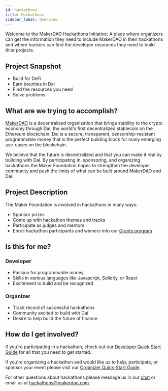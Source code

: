 ```yaml
---
id: hackathons
title: Hackathons
sidebar_label: Overview
---
```


Welcome to the MakerDAO Hackathons Initiative: A place where organizers can get the information they need to include MakerDAO in their hackathons and where hackers can find the developer resources they need to build thier projects.

## Project Snapshot

- Build for DeFi
- Earn bounties in Dai
- Find the resources you need
- Solve problems

## What are we trying to accomplish?

[MakerDAO](https://makerdao.com/) is a decentralised organization that brings stability to the crypto economy through Dai, the world's first decentralized stablecoin on the Ethereum blockchain. Dai is a secure, transparent, censorship-resistant programmable money that is the perfect building block for many emerging use-cases on the blockchain.

We believe that the future is decentralized and that you can make it real by building with Dai. By participating in, sponsoring, and organizing hackathons the Maker Foundation hopes to strengthen the developer community and push the limits of what can be built around MakerDAO and Dai.

## Project Description

The Maker Foundation is involved in hackathons in many ways:

- Sponsor prizes
- Come up with hackathon themes and tracks
- Participate as judges and mentors
- Enroll hackathon participants and winners into our [Grants program](grants)

## Is this for me?

### Developer

- Passion for programmable money
- Skills in various languages like Javascript, Solidity, or React
- Excitement to build and be recognized

### Organizer

- Track record of successful hackathons
- Community excited to build with Dai
- Desire to help build the future of finance

## How do I get involved?

If you're participating in a hackathon, check out our [Developer Quick Start Guide](hackathons/dev-quick-start) for all that you need to get started.

If you're organizing a hackathon and would like us to help, participate, or sponsor your event please visit our [Organizer Quick-Start Guide](hackathons/organizer-quick-start).

For other questions about hackathons please message us in our [chat](https://chat.makerdao.com/channel/community-development) or email us at hackathons@makerdao.com.
